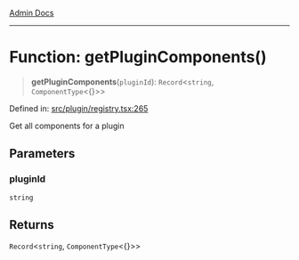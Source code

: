 [Admin Docs](/)

***

# Function: getPluginComponents()

> **getPluginComponents**(`pluginId`): `Record`\<`string`, `ComponentType`\<\{\}\>\>

Defined in: [src/plugin/registry.tsx:265](https://github.com/PalisadoesFoundation/talawa-admin/blob/main/src/plugin/registry.tsx#L265)

Get all components for a plugin

## Parameters

### pluginId

`string`

## Returns

`Record`\<`string`, `ComponentType`\<\{\}\>\>
